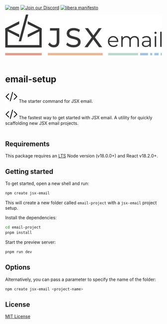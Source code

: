 [npm]: https://img.shields.io/npm/v/@jsx-email/cli
[npm-url]: https://www.npmjs.com/package/@jsx-email/cli

[![npm][npm]][npm-url]
[![Join our Discord](https://img.shields.io/badge/join_our-Discord-5a64ea)](https://discord.gg/FywZN57mTg)
[![libera manifesto](https://img.shields.io/badge/libera-manifesto-lightgrey.svg)](https://liberamanifesto.com)

<div align="center">
	<img src="https://raw.githubusercontent.com/shellscape/jsx-email/main/assets/npm-header.svg" alt="JSX email"><br/><br/>
</div>

# email-setup

![jsx-email](../../assets/brackets.svg) The starter command for JSX email.

<div>
  <img src="https://raw.githubusercontent.com/shellscape/jsx-email/main/assets/brackets.svg" alt="JSX email" valign="sub">
  The fastest way to get started with JSX email. A utility for quickly scaffolding new JSX email projects.
<div><br>

## Requirements

This package requires an [LTS](https://github.com/nodejs/Release) Node version (v18.0.0+) and React v18.2.0+.

## Getting started

To get started, open a new shell and run:

```sh
npm create jsx-email
```

This will create a new folder called `email-project` with a `jsx-email` project setup.

Install the dependencies:

```sh
cd email-project
pnpm install
```

Start the preview server:

```sh
pnpm run dev
```

## Options

Alternatively, you can pass a parameter to specify the name of the folder:

```sh
npm create jsx-email <project-name>
```

## License

[MIT License](./LICENSE.md)
